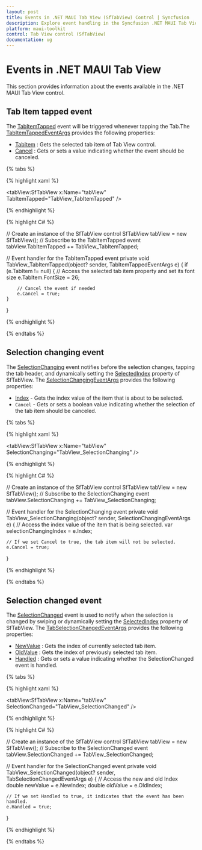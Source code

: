 ```yaml
---
layout: post
title: Events in .NET MAUI Tab View (SfTabView) Control | Syncfusion
description: Explore event handling in the Syncfusion .NET MAUI Tab View (SfTabView) control. Learn how to use events to enhance user interaction.
platform: maui-toolkit
control: Tab View control (SfTabView)
documentation: ug
---
```


# Events in .NET MAUI Tab View

This section provides information about the events available in the .NET MAUI Tab View control.

## Tab Item tapped event

The [TabItemTapped](https://help.syncfusion.com/cr/maui-toolkit/Syncfusion.Maui.Toolkit.TabView.SfTabView.html#Syncfusion_Maui_Toolkit_TabView_SfTabView_TabItemTapped) event will be triggered whenever tapping the Tab.The [TabItemTappedEventArgs](https://help.syncfusion.com/cr/maui-toolkit/Syncfusion.Maui.Toolkit.TabView.TabItemTappedEventArgs.html) provides the following properties:

* [TabItem](https://help.syncfusion.com/cr/maui-toolkit/Syncfusion.Maui.Toolkit.TabView.TabItemTappedEventArgs.html#Syncfusion_Maui_Toolkit_TabView_TabItemTappedEventArgs_TabItem) : Gets the selected tab item of Tab View control.
* [Cancel](https://help.syncfusion.com/cr/maui-toolkit/Syncfusion.Maui.Toolkit.TabView.TabItemTappedEventArgs.html#Syncfusion_Maui_Toolkit_TabView_TabItemTappedEventArgs_Cancel) : Gets or sets a value indicating whether the event should be canceled.

{% tabs %}

{% highlight xaml %}

<!-- Define the SfTabView control with a name and an event handler for the TabItemTapped event -->
<tabView:SfTabView x:Name="tabView"
                   TabItemTapped="TabView_TabItemTapped" />

{% endhighlight %}

{% highlight C# %}

// Create an instance of the SfTabView control
SfTabView tabView = new SfTabView();
// Subscribe to the TabItemTapped event
tabView.TabItemTapped += TabView_TabItemTapped;

// Event handler for the TabItemTapped event
private void TabView_TabItemTapped(object? sender, TabItemTappedEventArgs e)
{
	if (e.TabItem != null)
	{
		// Access the selected tab item property and set its font size
		e.TabItem.FontSize = 26;

		// Cancel the event if needed
		e.Cancel = true;
	}
}

{% endhighlight %}

{% endtabs %}

## Selection changing event

The [SelectionChanging](https://help.syncfusion.com/cr/maui-toolkit/Syncfusion.Maui.Toolkit.TabView.SfTabView.html#Syncfusion_Maui_Toolkit_TabView_SfTabView_SelectionChanging) event notifies before the selection changes, tapping the tab header, and dynamically setting the [SelectedIndex](https://help.syncfusion.com/cr/maui-toolkit/Syncfusion.Maui.Toolkit.TabView.SfTabView.html?tabs=tabid-1#Syncfusion_Maui_Toolkit_TabView_SfTabView_SelectedIndex) property of SfTabView. The [SelectionChangingEventArgs](https://help.syncfusion.com/cr/maui-toolkit/Syncfusion.Maui.Toolkit.TabView.SelectionChangingEventArgs.html) provides the following properties:

* [Index](https://help.syncfusion.com/cr/maui-toolkit/Syncfusion.Maui.Toolkit.TabView.SelectionChangingEventArgs.html#Syncfusion_Maui_Toolkit_TabView_SelectionChangingEventArgs_Index) - Gets the index value of the item that is about to be selected.
* `Cancel` - Gets or sets a boolean value indicating whether the selection of the tab item should be canceled.

{% tabs %}

{% highlight xaml %}

<!-- Define the SfTabView control with a name and an event handler for the SelectionChanging event -->
<tabView:SfTabView x:Name="tabView"
                   SelectionChanging="TabView_SelectionChanging" />
	
{% endhighlight %}

{% highlight C# %}

// Create an instance of the SfTabView control
SfTabView tabView = new SfTabView();
// Subscribe to the SelectionChanging event
tabView.SelectionChanging += TabView_SelectionChanging;

// Event handler for the SelectionChanging event
private void TabView_SelectionChanging(object? sender, SelectionChangingEventArgs e)
{
	// Access the index value of the item that is being selected.
	var selectionChangingIndex = e.Index;

	// If we set Cancel to true, the tab item will not be selected.
	e.Cancel = true;
}

{% endhighlight %}

{% endtabs %}

## Selection changed event

The [SelectionChanged](https://help.syncfusion.com/cr/maui-toolkit/Syncfusion.Maui.Toolkit.TabView.SfTabView.html#Syncfusion_Maui_Toolkit_TabView_SfTabView_SelectionChanged) event is used to notify when the selection is changed by swiping or dynamically setting the [SelectedIndex](https://help.syncfusion.com/cr/maui-toolkit/Syncfusion.Maui.Toolkit.TabView.SfTabView.html?tabs=tabid-1#Syncfusion_Maui_Toolkit_TabView_SfTabView_SelectedIndex) property of SfTabView. The [TabSelectionChangedEventArgs](https://help.syncfusion.com/cr/maui-toolkit/Syncfusion.Maui.Toolkit.TabView.TabSelectionChangedEventArgs.html) provides the following properties:

* [NewValue](https://help.syncfusion.com/cr/maui-toolkit/Syncfusion.Maui.Toolkit.TabView.TabSelectionChangedEventArgs.html#Syncfusion_Maui_Toolkit_TabView_TabSelectionChangedEventArgs_NewIndex) : Gets the index of currently selected tab item.
* [OldValue](https://help.syncfusion.com/cr/maui-toolkit/Syncfusion.Maui.Toolkit.TabView.TabSelectionChangedEventArgs.html#Syncfusion_Maui_Toolkit_TabView_TabSelectionChangedEventArgs_OldIndex) : Gets the index of previously selected tab item.
* [Handled](https://help.syncfusion.com/cr/maui-toolkit/Syncfusion.Maui.Toolkit.TabView.TabSelectionChangedEventArgs.html#Syncfusion_Maui_Toolkit_TabView_TabSelectionChangedEventArgs_Handled) : Gets or sets a value indicating whether the SelectionChanged event is handled.

{% tabs %}

{% highlight xaml %}

<!-- Define the SfTabView control with a name and an event handler for the SelectionChanged event -->
<tabView:SfTabView x:Name="tabView"
                   SelectionChanged="TabView_SelectionChanged" />
	
{% endhighlight %}

{% highlight C# %}

// Create an instance of the SfTabView control
SfTabView tabView = new SfTabView();
// Subscribe to the SelectionChanged event
tabView.SelectionChanged += TabView_SelectionChanged;
			
// Event handler for the SelectionChanged event
private void TabView_SelectionChanged(object? sender, TabSelectionChangedEventArgs e)
{
	// Access the new and old Index
	double newValue = e.NewIndex;
	double oldValue = e.OldIndex;

	// If we set Handled to true, it indicates that the event has been handled.
	e.Handled = true;
}

{% endhighlight %}

{% endtabs %}